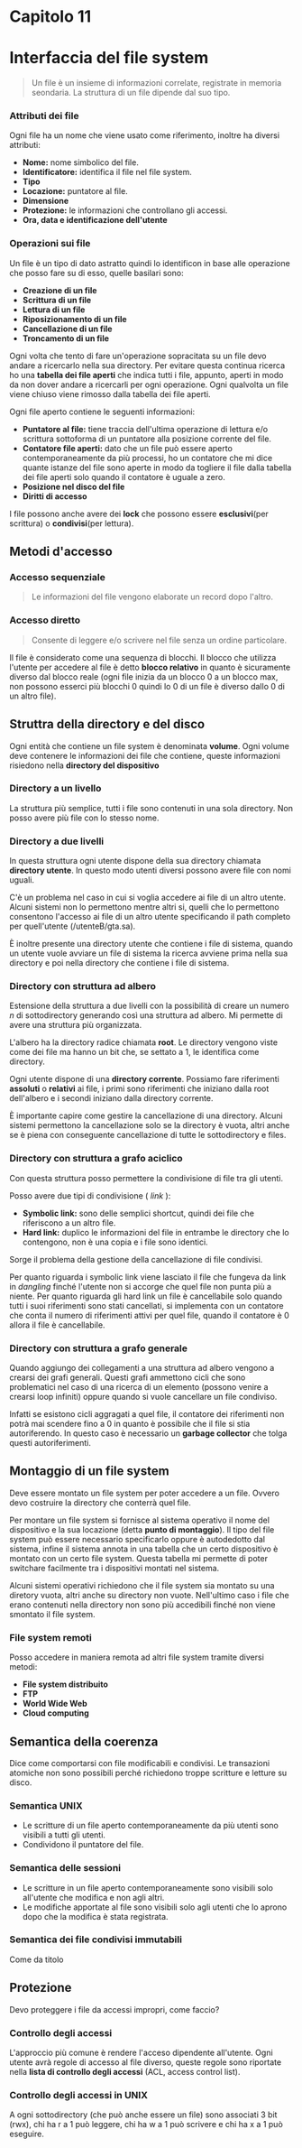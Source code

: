 # Capitolo 11
# Interfaccia del file system

> Un file è un insieme di informazioni correlate, registrate in memoria seondaria. La struttura di un file dipende dal suo tipo.

### Attributi dei file

Ogni file ha un nome che viene usato come riferimento, inoltre ha diversi attributi:

* **Nome:** nome simbolico del file.
* **Identificatore:** identifica il file nel file system.
* **Tipo**
* **Locazione:** puntatore al file.
* **Dimensione**
* **Protezione:** le informazioni che controllano gli accessi.
* **Ora, data e identificazione dell'utente**

### Operazioni sui file

Un file è un tipo di dato astratto quindi lo identificon in base alle operazione che posso fare su di esso, quelle basilari sono:

* **Creazione di un file**
* **Scrittura di un file**
* **Lettura di un file**
* **Riposizionamento di un file**
* **Cancellazione di un file**
* **Troncamento di un file**

Ogni volta che tento di fare un'operazione sopracitata su un file devo andare a ricercarlo nella sua directory. Per evitare questa continua ricerca ho una **tabella dei file aperti** che indica tutti i file, appunto, aperti in modo da non dover andare a ricercarli per ogni operazione. Ogni qualvolta un file viene chiuso viene rimosso dalla tabella dei file aperti.

Ogni file aperto contiene le seguenti informazioni:

* **Puntatore al file:** tiene traccia dell'ultima operazione di lettura e/o scrittura sottoforma di un puntatore alla posizione corrente del file.
* **Contatore file aperti:** dato che un file può essere aperto contemporaneamente da più processi, ho un contatore che mi dice quante istanze del file sono aperte in modo da togliere il file dalla tabella dei file aperti solo quando il contatore è uguale a zero.
* **Posizione nel disco del file**
* **Diritti di accesso**

I file possono anche avere dei **lock** che possono essere **esclusivi**(per scrittura) o **condivisi**(per lettura).

## Metodi d'accesso
### Accesso sequenziale

> Le informazioni del file vengono elaborate un record dopo l'altro.

### Accesso diretto

> Consente di leggere e/o scrivere nel file senza un ordine particolare. 

Il file è considerato come una sequenza di blocchi. Il blocco che utilizza l'utente per accedere al file è detto **blocco relativo** in quanto è sicuramente diverso dal blocco reale (ogni file inizia da un blocco 0 a un blocco max, non possono esserci più blocchi 0 quindi lo 0 di un file è diverso dallo 0 di un altro file).

## Struttra della directory e del disco

Ogni entità che contiene un file system è denominata **volume**. Ogni volume deve contenere le informazioni dei file che contiene, queste informazioni risiedono nella **directory del dispositivo**

### Directory a un livello

La struttura più semplice, tutti i file sono contenuti in una sola directory. Non posso avere più file con lo stesso nome.

### Directory a due livelli

In questa struttura ogni utente dispone della sua directory chiamata **directory utente**. In questo modo utenti diversi possono avere file con nomi uguali.

C'è un problema nel caso in cui si voglia accedere ai file di un altro utente. Alcuni sistemi non lo permettono mentre altri si, quelli che lo permettono consentono l'accesso ai file di un altro utente specificando il path completo per quell'utente (/utenteB/gta.sa).

È inoltre presente una directory utente che contiene i file di sistema, quando un utente vuole avviare un file di sistema la ricerca avviene prima nella sua directory e poi nella directory che contiene i file di sistema.

### Directory con struttura ad albero

Estensione della struttura a due livelli con la possibilità di creare un numero *n* di sottodirectory generando così una struttura ad albero. Mi permette di avere una struttura più organizzata. 

L'albero ha la directory radice chiamata **root**. Le directory vengono viste come dei file ma hanno un bit che, se settato a 1, le identifica come directory.

Ogni utente dispone di una **directory corrente**. Possiamo fare riferimenti **assoluti** o **relativi** ai file, i primi sono riferimenti che iniziano dalla root dell'albero e i secondi iniziano dalla directory corrente.

È importante capire come gestire la cancellazione di una directory. Alcuni sistemi permettono la cancellazione solo se la directory è vuota, altri anche se è piena con conseguente cancellazione di tutte le sottodirectory e files.

### Directory con struttura a grafo aciclico

Con questa struttura posso permettere la condivisione di file tra gli utenti.

Posso avere due tipi di condivisione ( *link* ):

* **Symbolic link:** sono delle semplici shortcut, quindi dei file che riferiscono a un altro file.
* **Hard link:** duplico le informazioni del file in entrambe le directory che lo contengono, non è una copia e i file sono identici.

Sorge il problema della gestione della cancellazione di file condivisi. 

Per quanto riguarda i symbolic link viene lasciato il file che fungeva da link in *dangling* finché l'utente non si accorge che quel file non punta più a niente. 
Per quanto riguarda gli hard link un file è cancellabile solo quando tutti i suoi riferimenti sono stati cancellati, si implementa con un contatore che conta il numero di riferimenti attivi per quel file, quando il contatore è 0 allora il file è cancellabile.

### Directory con struttura a grafo generale

Quando aggiungo dei collegamenti a una struttura ad albero vengono a crearsi dei grafi generali. Questi grafi ammettono cicli che sono problematici nel caso di una ricerca di un elemento (possono venire a crearsi loop infiniti) oppure quando si vuole cancellare un file condiviso.

Infatti se esistono cicli aggragati a quel file, il contatore dei riferimenti non potrà mai scendere fino a 0 in quanto è possibile che il file si stia autoriferendo. In questo caso è necessario un **garbage collector** che tolga questi autoriferimenti.

## Montaggio di un file system

Deve essere montato un file system per poter accedere a un file. Ovvero devo costruire la directory che conterrà quel file. 

Per montare un file system si fornisce al sistema operativo il nome del dispositivo e la sua locazione (detta **punto di montaggio**). Il tipo del file system può essere necessario specificarlo oppure è autodedotto dal sistema, infine il sistema annota in una tabella che un certo dispositivo è montato con un certo file system. Questa tabella mi permette di poter switchare facilmente tra i dispositivi montati nel sistema.

Alcuni sistemi operativi richiedono che il file system sia montato su una diretory vuota, altri anche su directory non vuote. Nell'ultimo caso i file che erano contenuti nella directory non sono più accedibili finché non viene smontato il file system.

### File system remoti

Posso accedere in maniera remota ad altri file system tramite diversi metodi:

* **File system distribuito**
* **FTP**
* **World Wide Web**
* **Cloud computing**

## Semantica della coerenza

Dice come comportarsi con file modificabili e condivisi. Le transazioni atomiche non sono possibili perché richiedono troppe scritture e letture su disco.

### Semantica UNIX

* Le scritture di un file aperto contemporaneamente da più utenti sono visibili a tutti gli utenti.
* Condividono il puntatore del file.

### Semantica delle sessioni

* Le scritture in un file aperto contemporaneamente sono visibili solo all'utente che modifica e non agli altri.
* Le modifiche apportate al file sono visibili solo agli utenti che lo aprono dopo che la modifica è stata registrata.

### Semantica dei file condivisi immutabili

Come da titolo

## Protezione

Devo proteggere i file da accessi impropri, come faccio?

### Controllo degli accessi

L'approccio più comune è rendere l'acceso dipendente all'utente. Ogni utente avrà regole di accesso al file diverso, queste regole sono riportate nella **lista di controllo degli accessi** (ACL, access control list).

### Controllo degli accessi in UNIX

A ogni sottodirectory (che può anche essere un file) sono associati 3 bit (rwx), chi ha r a 1 può leggere, chi ha w a 1 può scrivere e chi ha x a 1 può eseguire.


